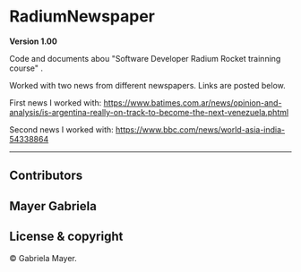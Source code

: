 # RadiumNewspaper

**Version 1.00**

Code and documents abou  "Software Developer Radium Rocket trainning course" .

Worked with two news from different newspapers. Links are posted below.

First news I worked with: https://www.batimes.com.ar/news/opinion-and-analysis/is-argentina-really-on-track-to-become-the-next-venezuela.phtml

Second news I worked with: https://www.bbc.com/news/world-asia-india-54338864

---
## Contributors

Mayer Gabriela
---

## License & copyright

© Gabriela Mayer.
